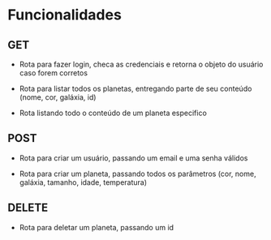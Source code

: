 # Funcionalidades

## GET

- Rota para fazer login, checa as credenciais e retorna o objeto do usuário caso forem corretos

- Rota para listar todos os planetas, entregando parte de seu conteúdo (nome, cor, galáxia, id)

- Rota listando todo o conteúdo de um planeta especifico

## POST

- Rota para criar um usuário, passando um email e uma senha válidos

- Rota para criar um planeta, passando todos os parâmetros (cor, nome, galáxia, tamanho, idade, temperatura)

## DELETE

- Rota para deletar um planeta, passando um id